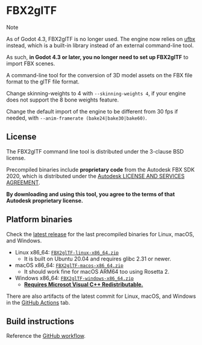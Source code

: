 # FBX2glTF

> [!NOTE]
>
> As of Godot 4.3, FBX2glTF is no longer used. The engine now relies on
> [ufbx](https://github.com/ufbx/ufbx) instead, which is a built-in library
> instead of an external command-line tool.
>
> As such, **in Godot 4.3 or later, you no longer need to set up FBX2glTF**
> to import FBX scenes.

A command-line tool for the conversion of 3D model assets on the FBX file format
to the glTF file format.

Change skinning-weights to 4 with `--skinning-weights 4`, if your engine does not support the 8 bone weights feature.

Change the default import of the engine to be different from 30 fps if needed, with `--anim-framerate (bake24|bake30|bake60)`.

## License

The FBX2glTF command line tool is distributed under the 3-clause BSD license.

Precompiled binaries include **proprietary code** from the Autodesk FBX SDK 2020,
which is distributed under the
[Autodesk LICENSE AND SERVICES AGREEMENT](https://github.com/godotengine/FBX2glTF/releases/latest/download/FBX-SDK-License.rtf).

**By downloading and using this tool, you agree to the terms of that Autodesk
proprietary license.**

## Platform binaries

Check the [latest release](https://github.com/godotengine/FBX2glTF/releases/latest/)
for the last precompiled binaries for Linux, macOS, and Windows.

- Linux x86_64: [`FBX2glTF-linux-x86_64.zip`](https://github.com/godotengine/FBX2glTF/releases/latest/download/FBX2glTF-linux-x86_64.zip)
  * It is built on Ubuntu 20.04 and requires glibc 2.31 or newer.
- macOS x86_64: [`FBX2glTF-macos-x86_64.zip`](https://github.com/godotengine/FBX2glTF/releases/latest/download/FBX2glTF-macos-x86_64.zip)
  * It should work fine for macOS ARM64 too using Rosetta 2.
- Windows x86_64: [`FBX2glTF-windows-x86_64.zip`](https://github.com/godotengine/FBX2glTF/releases/latest/download/FBX2glTF-windows-x86_64.zip)
  * [**Requires Microsot Visual C++ Redistributable.**](https://learn.microsoft.com/en-us/cpp/windows/latest-supported-vc-redist)

There are also artifacts of the latest commit for Linux, macOS, and Windows
in the [GitHub Actions](https://github.com/godotengine/FBX2glTF/actions) tab.

## Build instructions

Reference the [GitHub workflow](https://github.com/godotengine/FBX2glTF/blob/master/.github/workflows/build.yaml).
